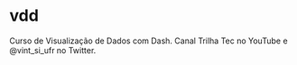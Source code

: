 # vdd
Curso de Visualização de Dados com Dash. Canal Trilha Tec no YouTube e @vint_si_ufr no Twitter.
